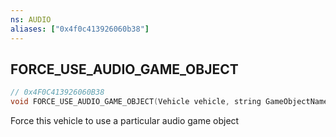 ```yaml
---
ns: AUDIO
aliases: ["0x4f0c413926060b38"]
---
```

## FORCE_USE_AUDIO_GAME_OBJECT

```c
// 0x4F0C413926060B38
void FORCE_USE_AUDIO_GAME_OBJECT(Vehicle vehicle, string GameObjectName);
```

Force this vehicle to use a particular audio game object

